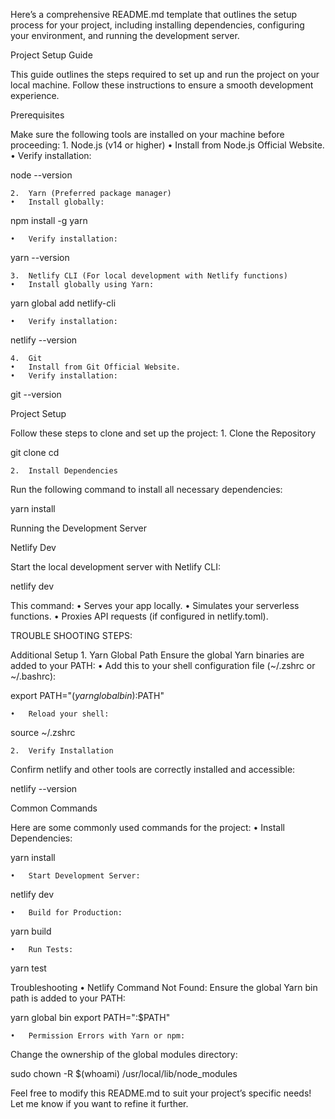 Here’s a comprehensive README.md template that outlines the setup process for your project, including installing dependencies, configuring your environment, and running the development server.

Project Setup Guide

This guide outlines the steps required to set up and run the project on your local machine. Follow these instructions to ensure a smooth development experience.

Prerequisites

Make sure the following tools are installed on your machine before proceeding:
	1.	Node.js (v14 or higher)
	•	Install from Node.js Official Website.
	•	Verify installation:

node --version


	2.	Yarn (Preferred package manager)
	•	Install globally:

npm install -g yarn


	•	Verify installation:

yarn --version


	3.	Netlify CLI (For local development with Netlify functions)
	•	Install globally using Yarn:

yarn global add netlify-cli


	•	Verify installation:

netlify --version


	4.	Git
	•	Install from Git Official Website.
	•	Verify installation:

git --version

Project Setup

Follow these steps to clone and set up the project:
	1.	Clone the Repository

git clone <repository-url>
cd <project-directory>


	2.	Install Dependencies
Run the following command to install all necessary dependencies:

yarn install



Running the Development Server

Netlify Dev

Start the local development server with Netlify CLI:

netlify dev

This command:
	•	Serves your app locally.
	•	Simulates your serverless functions.
	•	Proxies API requests (if configured in netlify.toml).




TROUBLE SHOOTING STEPS:

Additional Setup
	1.	Yarn Global Path
Ensure the global Yarn binaries are added to your PATH:
	•	Add this to your shell configuration file (~/.zshrc or ~/.bashrc):

export PATH="$(yarn global bin):$PATH"


	•	Reload your shell:

source ~/.zshrc


	2.	Verify Installation
Confirm netlify and other tools are correctly installed and accessible:

netlify --version

Common Commands

Here are some commonly used commands for the project:
	•	Install Dependencies:

yarn install


	•	Start Development Server:

netlify dev


	•	Build for Production:

yarn build


	•	Run Tests:

yarn test

Troubleshooting
	•	Netlify Command Not Found:
Ensure the global Yarn bin path is added to your PATH:

yarn global bin
export PATH="<output-of-yarn-global-bin>:$PATH"


	•	Permission Errors with Yarn or npm:
Change the ownership of the global modules directory:

sudo chown -R $(whoami) /usr/local/lib/node_modules

Feel free to modify this README.md to suit your project’s specific needs! Let me know if you want to refine it further.
